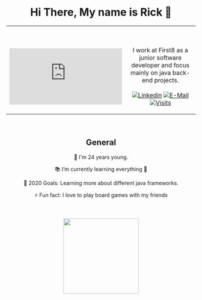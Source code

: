 <h1 align="center">Hi There, My name is Rick 👋</h1>
<table width="100%"> 
  <tr>
  <td width="50%">
      
&nbsp; <br><div> [![Spotify](https://novatorem.rickvanberlo.vercel.app/api/spotify.py)](https://open.spotify.com/user/omnitenebris)</div>

  </td>
  <td width="50%">

<br><p align="center">I work at First8 as a junior software developer and focus mainly on java back-end projects.
            <br><br>
            [![Linkedin](https://img.shields.io/badge/linked-in-100?style=flat-square&logo=linkedin&logoColor=white&color=blue)](https://www.linkedin.com/in/rick-van-berlo/)
            [![E-Mail](https://img.shields.io/badge/email-reveal-2a8?style=flat-square&logo=gmail&logoColor=white)](https://mailhide.io/e/9xfzZ)
            [![Visits](https://badges.pufler.dev/visits/RickvanBerlo/Mercury?logo=GitHub&label=github%20visits&color=336699&logoColor=white&style=flat-square)](https://github.com/RickvanBerlo/Mercury)
        </p>
    </td>
</table>

<br/>
<h2 align="center">General</h2>

<p align="center">👴 I'm 24 years young.</p>
<p align="center">📚 I’m currently learning everything 🤣</p>
<p align="center">🥅 2020 Goals: Learning more about different java frameworks.</p>
<p align="center">⚡ Fun fact: I love to play board games with my friends</p>

<br/>
<br/>


<div align="center">
    <a href="https://rickvanberlo.nl/" title="Go to personal website">
        <img src="https://img.shields.io/website?label=personal_page&style=for-the-badge&url=https://rickvanberlo.nl/" width="200"/>
    </a>
</div>

